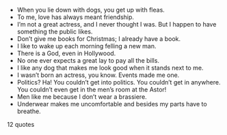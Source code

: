  - When you lie down with dogs, you get up with fleas.
 - To me, love has always meant friendship.
 - I’m not a great actress, and I never thought I was. But I happen to have something the public likes.
 - Don’t give me books for Christmas; I already have a book.
 - I like to wake up each morning felling a new man.
 - There is a God, even in Hollywood.
 - No one ever expects a great lay to pay all the bills.
 - I like any dog that makes me look good when it stands next to me.
 - I wasn’t born an actress, you know. Events made me one.
 - Politics? Ha! You couldn’t get into politics. You couldn’t get in anywhere. You couldn’t even get in the men’s room at the Astor!
 - Men like me because I don’t wear a brassiere.
 - Underwear makes me uncomfortable and besides my parts have to breathe.

12 quotes